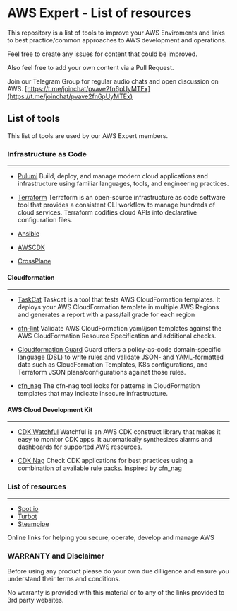 # AWS Expert - List of resources

This repository is a list of tools to improve your AWS Enviroments and links to best practice/common approaches to AWS development and operations.

Feel free to create any issues for content that could be improved.

Also feel free to add your own content via a Pull Request.

Join our Telegram Group for regular audio chats and open discussion on AWS.
[https://t.me/joinchat/pvave2fn6pUyMTEx](https://t.me/joinchat/pvave2fn6pUyMTEx)

## List of tools

This list of tools are used by our AWS Expert members.

### Infrastructure as Code
---

- [Pulumi](https://www.pulumi.com/)
Build, deploy, and manage modern cloud applications and infrastructure using familiar languages, tools, and engineering practices.

- [Terraform](https://www.terraform.io/)
Terraform is an open-source infrastructure as code software tool that provides a consistent CLI workflow to manage hundreds of cloud services. Terraform codifies cloud APIs into declarative configuration files.

- [Ansible](https://docs.ansible.com/ansible/latest/scenario_guides/guide_aws.html)

- [AWSCDK](https://aws.amazon.com/cdk/)

- [CrossPlane](https://doc.crds.dev/github.com/crossplane/provider-aws)

#### Cloudformation
---

- [TaskCat](https://github.com/aws-quickstart/taskcat)
Taskcat is a tool that tests AWS CloudFormation templates. It deploys your AWS CloudFormation template in multiple AWS Regions and generates a report with a pass/fail grade for each region

- [cfn-lint](https://github.com/aws-cloudformation/cfn-lint)
Validate AWS CloudFormation yaml/json templates against the AWS CloudFormation Resource Specification and additional checks.

- [Cloudformation Guard](https://github.com/aws-cloudformation/cloudformation-guard)
Guard offers a policy-as-code domain-specific language (DSL) to write rules and validate JSON- and YAML-formatted data such as CloudFormation Templates, K8s configurations, and Terraform JSON plans/configurations against those rules. 

- [cfn_nag](https://github.com/stelligent/cfn_nag)
The cfn-nag tool looks for patterns in CloudFormation templates that may indicate insecure infrastructure.

#### AWS Cloud Development Kit
---

- [CDK Watchful](https://github.com/cdklabs/cdk-watchful)
Watchful is an AWS CDK construct library that makes it easy to monitor CDK apps. It automatically synthesizes alarms and dashboards for supported AWS resources.

- [CDK Nag](https://github.com/cdklabs/cdk-nag)
Check CDK applications for best practices using a combination of available rule packs. Inspired by cfn_nag

### List of resources
---

- [Spot.io](https://spot.io)
- [Turbot](https://turbot.com/features/aws/)
- [Steampipe](https://steampipe.io/)

Online links for helping you secure, operate, develop and manage AWS

### WARRANTY and Disclaimer

Before using any product please do your own due dilligence and ensure you understand their terms and conditions.

No warranty is provided with this material or to any of the links provided to 3rd party websites.
